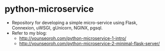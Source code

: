 # python-microservice
- Repository for developing a simple micro-service using Flask, Connexion, uWSGI, gUnicorn, NGINX, pgsql.
- Refer to my blog:
  * http://younseoroh.com/python-microservice-1-intro/
  * http://younseoroh.com/python-microservice-2-minimal-flask-server/
